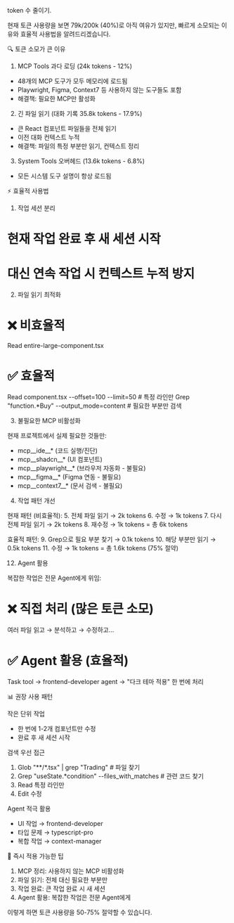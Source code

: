 
token 수 줄이기.


 현재 토큰 사용량을 보면 79k/200k (40%)로 아직 여유가 있지만, 빠르게 소모되는 이유와 효율적 사용법을 알려드리겠습니다.

  🔍 토큰 소모가 큰 이유

  1. MCP Tools 과다 로딩 (24k tokens - 12%)

  - 48개의 MCP 도구가 모두 메모리에 로드됨
  - Playwright, Figma, Context7 등 사용하지 않는 도구들도 포함
  - 해결책: 필요한 MCP만 활성화

  2. 긴 파일 읽기 (대화 기록 35.8k tokens - 17.9%)

  - 큰 React 컴포넌트 파일들을 전체 읽기
  - 이전 대화 컨텍스트 누적
  - 해결책: 파일의 특정 부분만 읽기, 컨텍스트 정리

  3. System Tools 오버헤드 (13.6k tokens - 6.8%)

  - 모든 시스템 도구 설명이 항상 로드됨

  ⚡ 효율적 사용법

  1. 작업 세션 분리

  # 현재 작업 완료 후 새 세션 시작
  # 대신 연속 작업 시 컨텍스트 누적 방지

  2. 파일 읽기 최적화

  # ❌ 비효율적
  Read entire-large-component.tsx

  # ✅ 효율적  
  Read component.tsx --offset=100 --limit=50  # 특정 라인만
  Grep "function.*Buy" --output_mode=content  # 필요한 부분만 검색

  3. 불필요한 MCP 비활성화

  현재 프로젝트에서 실제 필요한 것들만:
  - mcp__ide__* (코드 실행/진단)
  - mcp__shadcn__* (UI 컴포넌트)
  - mcp__playwright__* (브라우저 자동화 - 불필요)
  - mcp__figma__* (Figma 연동 - 불필요)
  - mcp__context7__* (문서 검색 - 불필요)

  4. 작업 패턴 개선

  현재 패턴 (비효율적):
  5. 전체 파일 읽기 → 2k tokens
  6. 수정 → 1k tokens
  7. 다시 전체 파일 읽기 → 2k tokens
  8. 재수정 → 1k tokens
  = 총 6k tokens

  효율적 패턴:
  9. Grep으로 필요 부분 찾기 → 0.1k tokens
  10. 해당 부분만 읽기 → 0.5k tokens
  11. 수정 → 1k tokens
  = 총 1.6k tokens (75% 절약)

  12. Agent 활용

  복잡한 작업은 전문 Agent에게 위임:
  # ❌ 직접 처리 (많은 토큰 소모)
  여러 파일 읽고 → 분석하고 → 수정하고...

  # ✅ Agent 활용 (효율적)
  Task tool → frontend-developer agent
  → "다크 테마 적용" 한 번에 처리

  📊 권장 사용 패턴

  작은 단위 작업

  - 한 번에 1-2개 컴포넌트만 수정
  - 완료 후 새 세션 시작

  검색 우선 접근

  1. Glob "**/*.tsx" | grep "Trading"  # 파일 찾기
  2. Grep "useState.*condition" --files_with_matches  # 관련 코드 찾기  
  3. Read 특정 라인만
  4. Edit 수정

  Agent 적극 활용

  - UI 작업 → frontend-developer
  - 타입 문제 → typescript-pro
  - 복합 작업 → context-manager

  🎯 즉시 적용 가능한 팁

  1. MCP 정리: 사용하지 않는 MCP 비활성화
  2. 파일 읽기: 전체 대신 필요한 부분만
  3. 작업 완료: 큰 작업 완료 시 새 세션
  4. Agent 활용: 복잡한 작업은 전문 Agent에게

  이렇게 하면 토큰 사용량을 50-75% 절약할 수 있습니다.
